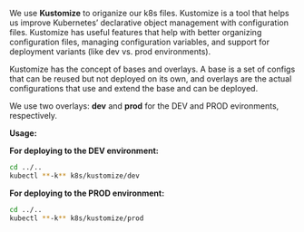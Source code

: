 We use **Kustomize** to origanize our k8s files.
Kustomize is a tool that helps us improve Kubernetes’ declarative object management with configuration files.
Kustomize has useful features that help with better organizing configuration files, managing
configuration variables, and support for deployment variants (like dev vs. prod environments).

Kustomize has the concept of bases and overlays. A base is a set of configs that can be reused
but not deployed on its own, and overlays are the actual configurations that use and extend the base and can be deployed.

We use two overlays: **dev** and **prod** for the DEV and PROD evironments, respectively.

**Usage:**

**For deploying to the DEV environment:**
```sh
cd ../..
kubectl **-k** k8s/kustomize/dev
```

**For deploying to the PROD environment:**
```sh
cd ../..
kubectl **-k** k8s/kustomize/prod
```
